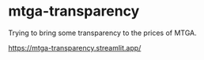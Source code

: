 # mtga-transparency
Trying to bring some transparency to the prices of MTGA.

https://mtga-transparency.streamlit.app/
